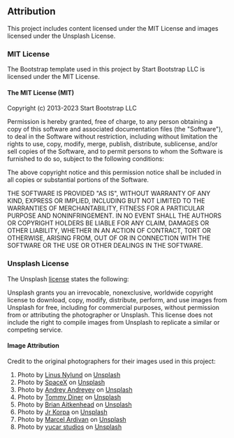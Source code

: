 
## Attribution

This project includes content licensed under the MIT License and images licensed under the Unsplash License.

### MIT License

The Bootstrap template used in this project by Start Bootstrap LLC is licensed under the MIT License.

#### The MIT License (MIT)

Copyright (c) 2013-2023 Start Bootstrap LLC

Permission is hereby granted, free of charge, to any person obtaining a copy
of this software and associated documentation files (the "Software"), to deal
in the Software without restriction, including without limitation the rights
to use, copy, modify, merge, publish, distribute, sublicense, and/or sell
copies of the Software, and to permit persons to whom the Software is
furnished to do so, subject to the following conditions:

The above copyright notice and this permission notice shall be included in
all copies or substantial portions of the Software.

THE SOFTWARE IS PROVIDED "AS IS", WITHOUT WARRANTY OF ANY KIND, EXPRESS OR
IMPLIED, INCLUDING BUT NOT LIMITED TO THE WARRANTIES OF MERCHANTABILITY,
FITNESS FOR A PARTICULAR PURPOSE AND NONINFRINGEMENT. IN NO EVENT SHALL THE
AUTHORS OR COPYRIGHT HOLDERS BE LIABLE FOR ANY CLAIM, DAMAGES OR OTHER
LIABILITY, WHETHER IN AN ACTION OF CONTRACT, TORT OR OTHERWISE, ARISING FROM,
OUT OF OR IN CONNECTION WITH THE SOFTWARE OR THE USE OR OTHER DEALINGS IN
THE SOFTWARE.

### Unsplash License

The Unsplash <a href="https://unsplash.com/license">license</a> states the following: 

Unsplash grants you an irrevocable, nonexclusive, worldwide copyright license to download, copy, modify, distribute, perform, and use images from Unsplash for free, including for commercial purposes, without permission from or attributing the photographer or Unsplash. This license does not include the right to compile images from Unsplash to replicate a similar or competing service.

#### Image Attribution

Credit to the original photographers for their images used in this project:
1. Photo by <a href="https://unsplash.com/@dreamsoftheoceans?utm_content=creditCopyText&utm_medium=referral&utm_source=unsplash">Linus Nylund</a> on <a href="https://unsplash.com/photos/water-ripple-Q5QspluNZmM?utm_content=creditCopyText&utm_medium=referral&utm_source=unsplash">Unsplash</a>
2. Photo by <a href="https://unsplash.com/@spacex?utm_content=creditCopyText&utm_medium=referral&utm_source=unsplash">SpaceX</a> on <a href="https://unsplash.com/photos/twom-white-flying-rockets-during-daytime-MEW1f-yu2KI?utm_content=creditCopyText&utm_medium=referral&utm_source=unsplash">Unsplash</a>
3. Photo by <a href="https://unsplash.com/@ludenus?utm_content=creditCopyText&utm_medium=referral&utm_source=unsplash">Andrey Andreyev</a> on <a href="https://unsplash.com/photos/burned-firewood-s20nA2KB1N4?utm_content=creditCopyText&utm_medium=referral&utm_source=unsplash">Unsplash</a>
4. Photo by <a href="https://unsplash.com/@tomydiner?utm_content=creditCopyText&utm_medium=referral&utm_source=unsplash">Tommy Diner</a> on <a href="https://unsplash.com/photos/black-box-on-white-table-odJy83Am-2k?utm_content=creditCopyText&utm_medium=referral&utm_source=unsplash">Unsplash</a>
5. Photo by <a href="https://unsplash.com/@brianaitk0001?utm_content=creditCopyText&utm_medium=referral&utm_source=unsplash">Brian Aitkenhead</a> on <a href="https://unsplash.com/photos/a-large-white-ship-in-the-middle-of-the-ocean-q0CeDFC4Who?utm_content=creditCopyText&utm_medium=referral&utm_source=unsplash">Unsplash</a>
6. Photo by <a href="https://unsplash.com/@jrkorpa?utm_content=creditCopyText&utm_medium=referral&utm_source=unsplash">Jr Korpa</a> on <a href="https://unsplash.com/photos/purple-pyramid-9prz33OHjR4?utm_content=creditCopyText&utm_medium=referral&utm_source=unsplash">Unsplash</a>
7. Photo by <a href="https://unsplash.com/@pretentiousmaru?utm_content=creditCopyText&utm_medium=referral&utm_source=unsplash">Marcel Ardivan</a> on <a href="https://unsplash.com/photos/aerial-view-of-city-buildings-near-body-of-water-during-daytime-l9Drq2W234U?utm_content=creditCopyText&utm_medium=referral&utm_source=unsplash">Unsplash</a>
8. Photo by <a href="https://unsplash.com/@yucar?utm_content=creditCopyText&utm_medium=referral&utm_source=unsplash">yucar studios</a> on <a href="https://unsplash.com/photos/blue-ocean-water-during-daytime-cfR-V1QuEKw?utm_content=creditCopyText&utm_medium=referral&utm_source=unsplash">Unsplash</a>